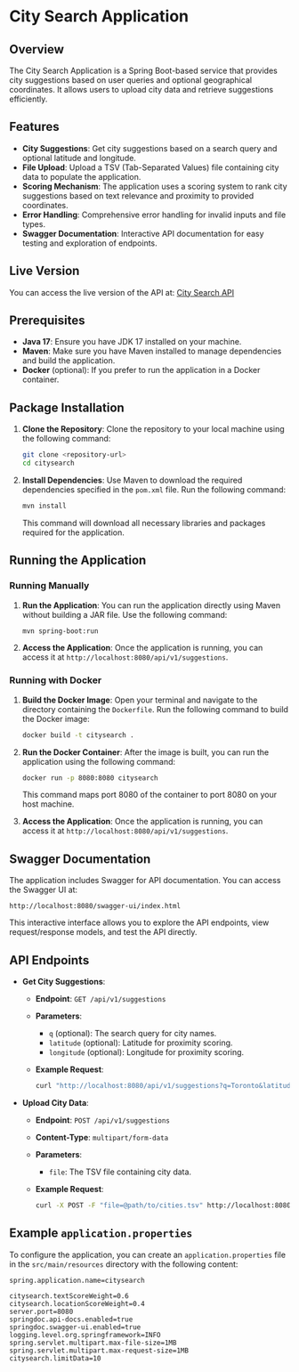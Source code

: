 # City Search Application

## Overview

The City Search Application is a Spring Boot-based service that provides city suggestions based on user queries and optional geographical coordinates. It allows users to upload city data and retrieve suggestions efficiently.

## Features

- **City Suggestions**: Get city suggestions based on a search query and optional latitude and longitude.
- **File Upload**: Upload a TSV (Tab-Separated Values) file containing city data to populate the application.
- **Scoring Mechanism**: The application uses a scoring system to rank city suggestions based on text relevance and proximity to provided coordinates.
- **Error Handling**: Comprehensive error handling for invalid inputs and file types.
- **Swagger Documentation**: Interactive API documentation for easy testing and exploration of endpoints.

## Live Version

You can access the live version of the API at: [City Search API](https://citysearch-dojq.onrender.com)

## Prerequisites

- **Java 17**: Ensure you have JDK 17 installed on your machine.
- **Maven**: Make sure you have Maven installed to manage dependencies and build the application.
- **Docker** (optional): If you prefer to run the application in a Docker container.

## Package Installation

1. **Clone the Repository**:
   Clone the repository to your local machine using the following command:

   ```bash
   git clone <repository-url>
   cd citysearch
   ```

2. **Install Dependencies**:
   Use Maven to download the required dependencies specified in the `pom.xml` file. Run the following command:

   ```bash
   mvn install
   ```

   This command will download all necessary libraries and packages required for the application.

## Running the Application

### Running Manually

1. **Run the Application**:
   You can run the application directly using Maven without building a JAR file. Use the following command:

   ```bash
   mvn spring-boot:run
   ```

2. **Access the Application**:
   Once the application is running, you can access it at `http://localhost:8080/api/v1/suggestions`.

### Running with Docker

1. **Build the Docker Image**:
   Open your terminal and navigate to the directory containing the `Dockerfile`. Run the following command to build the Docker image:

   ```bash
   docker build -t citysearch .
   ```

2. **Run the Docker Container**:
   After the image is built, you can run the application using the following command:

   ```bash
   docker run -p 8080:8080 citysearch
   ```

   This command maps port 8080 of the container to port 8080 on your host machine.

3. **Access the Application**:
   Once the application is running, you can access it at `http://localhost:8080/api/v1/suggestions`.

## Swagger Documentation

The application includes Swagger for API documentation. You can access the Swagger UI at:

```
http://localhost:8080/swagger-ui/index.html
```

This interactive interface allows you to explore the API endpoints, view request/response models, and test the API directly.

## API Endpoints

- **Get City Suggestions**:

  - **Endpoint**: `GET /api/v1/suggestions`
  - **Parameters**:

    - `q` (optional): The search query for city names.
    - `latitude` (optional): Latitude for proximity scoring.
    - `longitude` (optional): Longitude for proximity scoring.

  - **Example Request**:
    ```bash
    curl "http://localhost:8080/api/v1/suggestions?q=Toronto&latitude=43.7&longitude=-79.42"
    ```

- **Upload City Data**:

  - **Endpoint**: `POST /api/v1/suggestions`
  - **Content-Type**: `multipart/form-data`
  - **Parameters**:

    - `file`: The TSV file containing city data.

  - **Example Request**:
    ```bash
    curl -X POST -F "file=@path/to/cities.tsv" http://localhost:8080/api/v1/suggestions
    ```

## Example `application.properties`

To configure the application, you can create an `application.properties` file in the `src/main/resources` directory with the following content:

```properties
spring.application.name=citysearch

citysearch.textScoreWeight=0.6
citysearch.locationScoreWeight=0.4
server.port=8080
springdoc.api-docs.enabled=true
springdoc.swagger-ui.enabled=true
logging.level.org.springframework=INFO
spring.servlet.multipart.max-file-size=1MB
spring.servlet.multipart.max-request-size=1MB
citysearch.limitData=10
```
